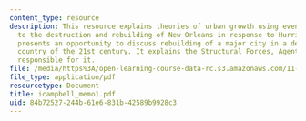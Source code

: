 ```yaml
---
content_type: resource
description: This resource explains theories of urban growth using events related
  to the destruction and rebuilding of New Orleans in response to Hurricane Katrina,  it
  presents an opportunity to discuss rebuilding of a major city in a developed, post-industrial
  country of the 21st century. It explains the Structural Forces, Agents and Discourses
  responsible for it.
file: /media/https%3A/open-learning-course-data-rc.s3.amazonaws.com/11-489-the-growth-and-spatial-structure-of-cities-fall-2005/84b72527244b61e6831b42589b9928c3_icampbell_memo1.pdf
file_type: application/pdf
resourcetype: Document
title: icampbell_memo1.pdf
uid: 84b72527-244b-61e6-831b-42589b9928c3
---
```

